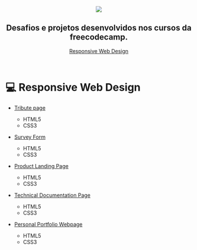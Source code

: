 <h1 align="center">
    <img src="https://camo.githubusercontent.com/60c67cf9ac2db30d478d21755289c423e1f985c6/68747470733a2f2f73332e616d617a6f6e6177732e636f6d2f66726565636f646563616d702f776964652d736f6369616c2d62616e6e65722e706e67">
</h1>

<h2 align="center">
    Desafios e projetos desenvolvidos nos cursos da freecodecamp.
</h2>

<p align="center">
    <a href="#-Responsive-Web-Design"> Responsive Web Design</a> 
    <!-- &nbsp; | &nbsp;  -->
 </p>
&nbsp;

# 💻 Responsive Web Design
    

- [Tribute page](https://codepen.io/felipesln/full/VwYxjgV)
    - HTML5
    - CSS3

- [Survey Form](https://codepen.io/felipesln/full/eYmxdWb)
    - HTML5
    - CSS3
- [Product Landing Page](https://codepen.io/felipesln/full/abORGxP)
    - HTML5
    - CSS3
    
- [Technical Documentation Page](https://codepen.io/felipesln/full/VwLovXE)
    - HTML5
    - CSS3
- [Personal Portfolio Webpage](https://codepen.io/felipesln/full/xxwvwyv)
    - HTML5
    - CSS3

    

